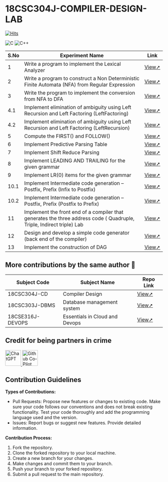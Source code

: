 # 18CSC304J-COMPILER-DESIGN-LAB
[![Hits](https://hits.sh/github.com/VikashPR/18CSC304J-CD.svg?extraCount=2700)](https://hits.sh/github.com/VikashPR/18CSC304J-CD/)

![C](https://img.shields.io/badge/C-00599C?style=for-the-badge&logo=c&logoColor=white)
![C++](https://img.shields.io/badge/C++-00599C?style=for-the-badge&logo=c%2B%2B&logoColor=white)

| S.No | Experiment Name | Link | 
| --- | --- | --- |
| 1 | Write a program to implement the Lexical Analyzer | [View➚](  https://github.com/VikashPR/CD/blob/main/LexicalAnalyzer.cpp  ) |
| 2 | Write a program to construct a Non Deterministic Finite Automata (NFA) from Regular Expression | [View➚](  https://github.com/VikashPR/CD/blob/main/NFA-from-RE.c  ) |
| 3 | Write the program to implement the conversion from NFA to DFA | [View➚](  https://github.com/VikashPR/CD/blob/main/NFA-to-DFA.cpp  ) |
| 4.1 | Implement elimination of ambiguity using Left Recursion and Left Factoring (LeftFactoring) | [View➚](  https://github.com/VikashPR/CD/blob/main/LeftFactoring.cpp  ) |
| 4.2 | Implement elimination of ambiguity using Left Recursion and Left Factoring (LeftRecursion) | [View➚](  https://github.com/VikashPR/CD/blob/main/LeftRecursion.cpp  ) |
| 5 | Compute the FIRST() and FOLLOW() | [View➚](  https://github.com/VikashPR/CD/blob/main/First-Follow.c  ) |
| 6 | Implement Predictive Parsing Table | [View➚](  https://github.com/VikashPR/CD/blob/main/PredictiveParsing.c  ) | 
| 7 | Implement Shift Reduce Parsing | [View➚](  https://github.com/VikashPR/CD/blob/main/ShiftReduceParser.cpp  ) |
| 8 | Implement LEADING AND TRAILING for the given grammar | [View➚](  https://github.com/VikashPR/CD/blob/main/Lead-Trail.cpp  ) |
| 9 | Implement LR(0) items for the given grammar | [View➚](  https://github.com/VikashPR/CD/blob/main/LR0.cpp  ) |
| 10.1 | Implement Intermediate code generation – Postfix, Prefix (Infix to Postfix) | [View➚](  https://github.com/VikashPR/CD/blob/main/Infix-to-Postfix.c  ) |
| 10.2 | Implement Intermediate code generation – Postfix, Prefix (Postfix to Prefix) | [View➚](  https://github.com/VikashPR/CD/blob/main/Postfix-to-Prefix.c  ) |
| 11 | Implement the front end of a compiler that generates the three address code ( Quadruple, Triple, Indirect triple) Lab | [View➚](  https://github.com/VikashPR/CD/blob/main/FrontEnd.c  ) |
| 12 | Design and develop a simple code generator (back end of the compiler) | [View➚](  https://github.com/VikashPR/CD/blob/main/BackEnd.c  ) |
| 13 | Implement the construction of DAG | [View➚](  https://github.com/VikashPR/CD/blob/main/DAG.cpp  ) |

## More contributions by the same author 🚀
| Subject Code | Subject Name| Repo Link |
| -- | -- | -- |
| 18CSC304J-CD | Compiler Design | [View➚](https://github.com/VikashPR/18CSC304J-CD) | 
| 18CSC303J-DBMS | Database management system | [View➚](https://github.com/VikashPR/18CSC303J-DBMS) | 
| 18CSE316J-DEVOPS | Essentials in Cloud and Devops | [View➚](https://github.com/VikashPR/18CSE316J-DEVOPS) | 

## Credit for being partners in crime 

<p align="left">
  <a  href="https://openai.com/blog/chatgpt" target="_blank">
  <img width="50" src="https://raw.githubusercontent.com/lencx/ChatGPT/main/public/logo.png" alt="ChatGPT">
  </a>
  <a href="https://github.com/features/copilot" target="_blank">
  <img width="50" src="https://github.gallerycdn.vsassets.io/extensions/github/copilot/1.77.9225/1677787102885/Microsoft.VisualStudio.Services.Icons.Default" alt="Github Co-Pilot">
  </a>
</p>

## Contribution Guidelines

**Types of Contributions:**
- Pull Requests: Propose new features or changes to existing code. Make sure your code follows our conventions and does not break existing functionality. Test your code thoroughly and add the programming language used and the version.
- Issues: Report bugs or suggest new features. Provide detailed information.

**Contribution Process:**
1. Fork the repository.
2. Clone the forked repository to your local machine.
3. Create a new branch for your changes.
4. Make changes and commit them to your branch.
5. Push your branch to your forked repository.
6. Submit a pull request to the main repository.
